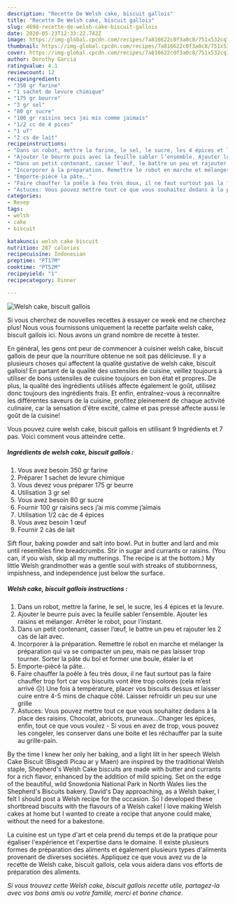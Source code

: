 ```yaml
---
description: "Recette De Welsh cake, biscuit gallois"
title: "Recette De Welsh cake, biscuit gallois"
slug: 4698-recette-de-welsh-cake-biscuit-gallois
date: 2020-05-23T12:33:22.742Z
image: https://img-global.cpcdn.com/recipes/7a816622c0f3a0c8/751x532cq70/welsh-cake-biscuit-gallois-photo-principale-de-la-recette.jpg
thumbnail: https://img-global.cpcdn.com/recipes/7a816622c0f3a0c8/751x532cq70/welsh-cake-biscuit-gallois-photo-principale-de-la-recette.jpg
cover: https://img-global.cpcdn.com/recipes/7a816622c0f3a0c8/751x532cq70/welsh-cake-biscuit-gallois-photo-principale-de-la-recette.jpg
author: Dorothy Garcia
ratingvalue: 4.1
reviewcount: 12
recipeingredient:
- "350 gr farine"
- "1 sachet de levure chimique"
- "175 gr beurre"
- "3 gr sel"
- "80 gr sucre"
- "100 gr raisins secs jai mis comme jaimais"
- "1/2 cc de 4 pices"
- "1 uf"
- "2 cs de lait"
recipeinstructions:
- "Dans un robot, mettre la farine, le sel, le sucre, les 4 épices et la levure."
- "Ajouter le beurre puis avec la feuille sabler l’ensemble. Ajouter les raisins et mélanger. Arrêter le robot, pour l’instant."
- "Dans un petit contenant, casser l’œuf, le battre un peu et rajouter les 2 càs de lait avec."
- "Incorporer à la préparation. Remettre le robot en marche et mélanger la préparation qui va se compacter un peu, mais ne pas laisser trop tourner. Sorter la pâte du bol et former une boule, étaler la et"
- "Emporte-piècé la pâte.."
- "Faire chauffer la poêle à feu très doux, il ne faut surtout pas la faire chauffer trop fort car vos biscuits vont être trop colorés (cela m’est arrivé ☹) Une fois à température, placer vos biscuits dessus et laisser cuire entre 4-5 mins de chaque côté. Laisser refroidir un peu sur une grille"
- "Astuces: Vous pouvez mettre tout ce que vous souhaitez dedans à la place des raisins. Chocolat, abricots, pruneaux…Changer les épices, enfin, tout ce que vous voulez Si vous en avez de trop, vous pouvez les congeler, les conserver dans une boite et les réchauffer par la suite au grille-pain."
categories:
- Resep
tags:
- welsh
- cake
- biscuit

katakunci: welsh cake biscuit 
nutrition: 287 calories
recipecuisine: Indonesian
preptime: "PT17M"
cooktime: "PT52M"
recipeyield: "1"
recipecategory: Dinner

---
```



![Welsh cake, biscuit gallois](https://img-global.cpcdn.com/recipes/7a816622c0f3a0c8/751x532cq70/welsh-cake-biscuit-gallois-photo-principale-de-la-recette.jpg)

Si vous cherchez de nouvelles recettes à essayer ce week end ne cherchez plus! Nous vous fournissons uniquement la recette parfaite welsh cake, biscuit gallois ici. Nous avons un grand nombre de recette à tester.

En général, les gens ont peur de commencer à cuisiner welsh cake, biscuit gallois de peur que la nourriture obtenue ne soit pas délicieuse. Il y a plusieurs choses qui affectent la qualité gustative de welsh cake, biscuit gallois! En partant de la qualité des ustensiles de cuisine, veillez toujours à utiliser de bons ustensiles de cuisine toujours en bon état et propres. De plus, la qualité des ingrédients utilisés affecte également le goût, utilisez donc toujours des ingrédients frais. Et enfin, entraînez-vous à reconnaître les différentes saveurs de la cuisine, profitez pleinement de chaque activité culinaire, car la sensation d'être excité, calme et pas pressé affecte aussi le goût de la cuisine!

<!--inarticleads1-->

Vous pouvez cuire welsh cake, biscuit gallois en utilisant 9 Ingrédients et 7 pas. Voici comment vous atteindre cette.

##### Ingrédients de welsh cake, biscuit gallois :

1. Vous avez besoin 350 gr farine
1. Préparer 1 sachet de levure chimique
1. Vous devez vous préparer 175 gr beurre
1. Utilisation 3 gr sel
1. Vous avez besoin 80 gr sucre
1. Fournir 100 gr raisins secs j’ai mis comme j’aimais
1. Utilisation 1/2 càc de 4 épices
1. Vous avez besoin 1 œuf
1. Fournir 2 càs de lait


Sift flour, baking powder and salt into bowl. Put in butter and lard and mix until resembles fine breadcrumbs. Stir in sugar and currants or raisins. (You can, if you wish, skip all my mutterings. The recipe is at the bottom.) My little Welsh grandmother was a gentle soul with streaks of stubbornness, impishness, and independence just below the surface. 

<!--inarticleads2-->

##### Welsh cake, biscuit gallois instructions :

1. Dans un robot, mettre la farine, le sel, le sucre, les 4 épices et la levure.
1. Ajouter le beurre puis avec la feuille sabler l’ensemble. Ajouter les raisins et mélanger. Arrêter le robot, pour l’instant.
1. Dans un petit contenant, casser l’œuf, le battre un peu et rajouter les 2 càs de lait avec.
1. Incorporer à la préparation. Remettre le robot en marche et mélanger la préparation qui va se compacter un peu, mais ne pas laisser trop tourner. Sorter la pâte du bol et former une boule, étaler la et
1. Emporte-piècé la pâte..
1. Faire chauffer la poêle à feu très doux, il ne faut surtout pas la faire chauffer trop fort car vos biscuits vont être trop colorés (cela m’est arrivé ☹) Une fois à température, placer vos biscuits dessus et laisser cuire entre 4-5 mins de chaque côté. Laisser refroidir un peu sur une grille
1. Astuces: Vous pouvez mettre tout ce que vous souhaitez dedans à la place des raisins. Chocolat, abricots, pruneaux…Changer les épices, enfin, tout ce que vous voulez - Si vous en avez de trop, vous pouvez les congeler, les conserver dans une boite et les réchauffer par la suite au grille-pain.


By the time I knew her only her baking, and a light lilt in her speech Welsh Cake Biscuit (Bisgedi Picau ar y Maen) are inspired by the traditional Welsh staple, Shepherd&#39;s Welsh Cake biscuits are made with butter and currants for a rich flavor, enhanced by the addition of mild spicing. Set on the edge of the beautiful, wild Snowdonia National Park in North Wales lies the Shepherd&#39;s Biscuits bakery. David&#39;s Day approaching, as a Welsh baker, I felt I should post a Welsh recipe for the occasion. So I developed these shortbread biscuits with the flavours of a Welsh cake! I love making Welsh cakes at home but I wanted to create a recipe that anyone could make, without the need for a bakestone. 

<!--inarticleads1-->

<p>
La cuisine est un type d'art et cela prend du temps et de la pratique pour égaliser l'expérience et l'expertise dans le domaine. Il existe plusieurs formes de préparation des aliments et également plusieurs types d'aliments provenant de diverses sociétés. Appliquez ce que vous avez vu de la recette de Welsh cake, biscuit gallois, cela vous aidera dans vos efforts de préparation des aliments.
</p>

<p>
<i>Si vous trouvez cette Welsh cake, biscuit gallois recette utile, partagez-la avec vos bons amis ou votre famille, merci et bonne chance.</i>
</p>
